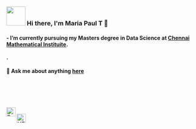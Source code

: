 
### <img src="https://i.pinimg.com/originals/00/4b/17/004b173f6e3d6843df10114e087f30a8.gif" width="50" height="50" /> Hi there, I'm Maria Paul T 👋
  
  
  

<!-- #### ⚡ I love math, programming, data science, and books-->
 #### -  I’m currently pursuing my Masters degree in Data Science  at  [Chennai Mathematical Instituite](https://www.cmi.ac.in/).<br><br>.
#### 💬 Ask me about anything [here](https://github.com/intagliated/intagliated/issues)
<br>
<br>
<br>


<!--### Skills 👨‍💻-->
<br>
<img align="left" alt="Python" width="24px" src="https://cdn.jsdelivr.net/npm/simple-icons@3.2.0/icons/python.svg" />
<!--🌱<img align="left" alt="GitHub" width="24px" src="https://cdn.jsdelivr.net/npm/simple-icons@3.2.0/icons/github.svg" />-->
<!--<img align="left" alt="JavaScript" width="24px" src="https://cdn.jsdelivr.net/npm/simple-icons@3.2.0/icons/javascript.svg" />-->
<!-- <img align="left" alt="Java" width="24px" src="https://cdn.jsdelivr.net/npm/simple-icons@3.2.0/icons/java.svg" /> -->
<!--<img align="left" alt="C++" width="24px" src="https://cdn.jsdelivr.net/npm/simple-icons@3.2.0/icons/cplusplus.svg" />-->
<br>
<img align="left" alt="HTML" width="24px" src="https://cdn.jsdelivr.net/npm/simple-icons@3.2.0/icons/html5.svg" />
<br><br>
<!--<img align="left" alt="Postgres" width="60px" src="https://img.shields.io/badge/postgres-%23316192.svg?style=for-the-badge&logo=postgresql&logoColor=white" />-->
<!--![Postgres](https://img.shields.io/badge/postgres-%23316192.svg?style=for-the-badge&logo=postgresql&logoColor=white)-->
<!--(<img align="left" alt="CSS" width="24px" src="https://cdn.jsdelivr.net/npm/simple-icons@3.2.0/icons/css3.svg" />)-->
<br>
<br>



